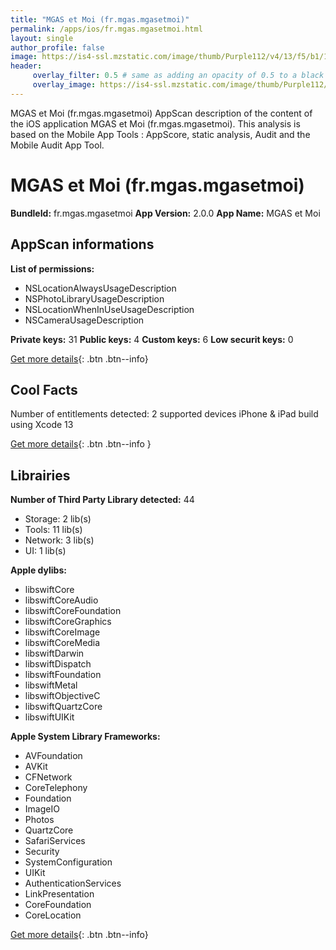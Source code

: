 ```yaml
---
title: "MGAS et Moi (fr.mgas.mgasetmoi)"
permalink: /apps/ios/fr.mgas.mgasetmoi.html
layout: single
author_profile: false
image: https://is4-ssl.mzstatic.com/image/thumb/Purple112/v4/13/f5/b1/13f5b17c-5694-398c-e5cd-cc353fd305eb/AppIcon-mgas-0-0-1x_U007emarketing-0-0-0-7-0-0-sRGB-0-0-0-GLES2_U002c0-512MB-85-220-0-0.png/512x512bb.jpg
header: 
     overlay_filter: 0.5 # same as adding an opacity of 0.5 to a black background
     overlay_image: https://is4-ssl.mzstatic.com/image/thumb/Purple112/v4/13/f5/b1/13f5b17c-5694-398c-e5cd-cc353fd305eb/AppIcon-mgas-0-0-1x_U007emarketing-0-0-0-7-0-0-sRGB-0-0-0-GLES2_U002c0-512MB-85-220-0-0.png/512x512bb.jpg
---
```

MGAS et Moi (fr.mgas.mgasetmoi) AppScan description of the content of the iOS application MGAS et Moi (fr.mgas.mgasetmoi). This analysis is based on the Mobile App Tools : AppScore, static analysis, Audit and the Mobile Audit App Tool.

# MGAS et Moi (fr.mgas.mgasetmoi)

**BundleId:** fr.mgas.mgasetmoi
**App Version:** 2.0.0
**App Name:** MGAS et Moi


## AppScan informations 

**List of permissions:** 
- NSLocationAlwaysUsageDescription
- NSPhotoLibraryUsageDescription
- NSLocationWhenInUseUsageDescription
- NSCameraUsageDescription
  
  
**Private keys:** 31
**Public keys:** 4
**Custom keys:** 6
**Low securit keys:** 0
  
[Get more details](/pricing.html){: .btn .btn--info}

## Cool Facts

Number of entitlements detected: 2
supported devices iPhone & iPad
build using Xcode 13
  
[Get more details](/pricing.html){: .btn .btn--info }

## Librairies 
**Number of Third Party Library detected:** 44
- Storage: 2 lib(s)
- Tools: 11 lib(s)
- Network: 3 lib(s)
- UI: 1 lib(s)


**Apple dylibs:**
- libswiftCore
- libswiftCoreAudio
- libswiftCoreFoundation
- libswiftCoreGraphics
- libswiftCoreImage
- libswiftCoreMedia
- libswiftDarwin
- libswiftDispatch
- libswiftFoundation
- libswiftMetal
- libswiftObjectiveC
- libswiftQuartzCore
- libswiftUIKit


**Apple System Library Frameworks:**
- AVFoundation
- AVKit
- CFNetwork
- CoreTelephony
- Foundation
- ImageIO
- Photos
- QuartzCore
- SafariServices
- Security
- SystemConfiguration
- UIKit
- AuthenticationServices
- LinkPresentation
- CoreFoundation
- CoreLocation


  
[Get more details](/pricing.html){: .btn .btn--info}

